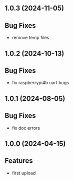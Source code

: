 ## 1.0.3 (2024-11-05)

## Bug Fixes

- remove temp files

## 1.0.2 (2024-10-13)

## Bug Fixes

- fix raspberrypi4b uart bugs

## 1.0.1 (2024-08-05)

## Bug Fixes

- fix doc errors

## 1.0.0 (2024-04-15)

## Features

- first upload
